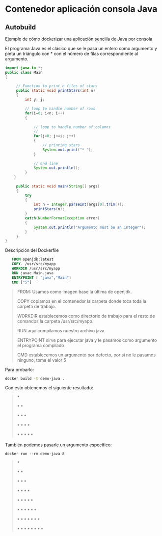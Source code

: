 # Contenedor aplicación consola Java

## Autobuild

Ejemplo de cómo dockerizar una aplicación sencilla de Java por consola

El programa Java es el clásico que se le pasa un entero como argumento y pinta un triángulo con * con el número de filas correspondiente al argumento.

```java
import java.io.*;
public class Main
{

     // Function to print n files of stars
     public static void printStars(int n)
     {
         int y, j;
  
         // loop to handle number of rows
         for(i=0; i<n; i++)
         {
  
             // loop to handle number of columns
             //
             for(j=0; j<=i; j++)
             {
                 // printing stars
                 System.out.print("* ");
             }
  
             // end line
             System.out.println();
         }
    }
 
     public static void main(String[] args)
     {
         try
         {
             int n = Integer.parseInt(args[0].trim());
             printStars(n);
         }
         catch(NumberFormatException error)
         {
             System.out.println("Argumento must be an integer");
         }
     }
}
````

Descripción del Dockerfile

```Dockerfile
   FROM openjdk:latest
   COPY. /usr/src/myapp
   WORKDIR /usr/src/myapp
   RUN javac Main.java
   ENTRYPOINT [ "java","Main"]
   CMD ["5"]
````

> FROM: Usamos como imagen base la última de openjdk.
>
> COPY copiamos en el contenedor la carpeta donde toca toda la carpeta de trabajo.
>
> WORKDIR establecemos como directorio de trabajo para el resto de comandos la carpeta /usr/src/myapp.
>
> RUN aquí compilamos nuestro archivo java
>
> ENTRYPOINT sirve para ejecutar java y le pasamos como argumento el programa compilado
>
> CMD establecemos un argumento por defecto, por si no le pasamos ninguno, toma el valor 5

Para probarlo:

```bash
docker build -t demo-java .

````

Con esto obtenemos el siguiente resultado:

> \*
>
> \* \*
>
> \* \* \*
>
> \* \* \* \*
>
> \* \* \* \* \*

También podemos pasarle un argumento específico:

````
docker run --rm demo-java 8
````

> \*
>
>\* \*
>
> \* \* \*
>
> \* \* \* \*
>
> \* \* \* \* \*
>
> \* \* \* \* \* \*
>
> \* \* \* \* \* \* \*
>
> \* \* \* \* \* \* \* \*